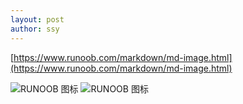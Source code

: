 ```yaml
---
layout: post
author: ssy
---
```


[https://www.runoob.com/markdown/md-image.html](https://www.runoob.com/markdown/md-image.html)

![RUNOOB 图标](http://static.runoob.com/images/runoob-logo.png)
![RUNOOB 图标](http://static.runoob.com/images/runoob-logo.png "RUNOOB")